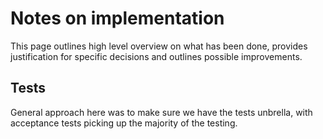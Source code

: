 
# Notes on implementation

This page outlines high level overview on what has been done, provides justification for specific decisions and outlines possible improvements.

## Tests

General approach here was to make sure we have the tests unbrella, with acceptance tests picking up the majority of the testing.




